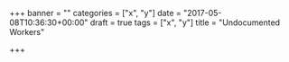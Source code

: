 +++
banner = ""
categories = ["x", "y"]
date = "2017-05-08T10:36:30+00:00"
draft = true
tags = ["x", "y"]
title = "Undocumented Workers"

+++
